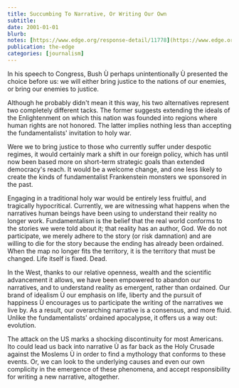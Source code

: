 ```yaml
---
title: Succumbing To Narrative, Or Writing Our Own
subtitle: 
date: 2001-01-01
blurb: 
notes: [https://www.edge.org/response-detail/11778](https://www.edge.org/response-detail/11778 "https://www.edge.org/response-detail/11778")
publication: the-edge
categories: [journalism]
---
```


In his speech to Congress, Bush Ù perhaps unintentionally Ù presented the choice before us: we will either bring justice to the nations of our enemies, or bring our enemies to justice.

Although he probably didn't mean it this way, his two alternatives represent two completely different tacks. The former suggests extending the ideals of the Enlightenment on which this nation was founded into regions where human rights are not honored. The latter implies nothing less than accepting the fundamentalists' invitation to holy war.

Were we to bring justice to those who currently suffer under despotic regimes, it would certainly mark a shift in our foreign policy, which has until now been based more on short-term strategic goals than extended democracy's reach. It would be a welcome change, and one less likely to create the kinds of fundamentalist Frankenstein monsters we sponsored in the past.

Engaging in a traditional holy war would be entirely less fruitful, and tragically hypocritical. Currently, we are witnessing what happens when the narratives human beings have been using to understand their reality no longer work. Fundamentalism is the belief that the real world conforms to the stories we were told about it; that reality has an author, God. We do not participate, we merely adhere to the story (or risk damnation) and are willing to die for the story because the ending has already been ordained. When the map no longer fits the territory, it is the territory that must be changed. Life itself is fixed. Dead.

In the West, thanks to our relative openness, wealth and the scientific advancement it allows, we have been empowered to abandon our narratives, and to understand reality as emergent, rather than ordained. Our brand of idealism Ù our emphasis on life, liberty and the pursuit of happiness Ù encourages us to participate the writing of the narratives we live by. As a result, our overarching narrative is a consensus, and more fluid. Unlike the fundamentalists' ordained apocalypse, it offers us a way out: evolution.

The attack on the US marks a shocking discontinuity for most Americans. Ito could lead us back into narrative Ù as far back as the Holy Crusade against the Moslems Ù in order to find a mythology that conforms to these events. Or, we can look to the underlying causes and even our own complicity in the emergence of these phenomena, and accept responsibility for writing a new narrative, altogether.
